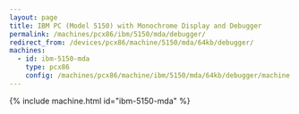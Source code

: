 ```yaml
---
layout: page
title: IBM PC (Model 5150) with Monochrome Display and Debugger
permalink: /machines/pcx86/ibm/5150/mda/debugger/
redirect_from: /devices/pcx86/machine/5150/mda/64kb/debugger/
machines:
  - id: ibm-5150-mda
    type: pcx86
    config: /machines/pcx86/machine/ibm/5150/mda/64kb/debugger/machine.json
---
```


{% include machine.html id="ibm-5150-mda" %}
